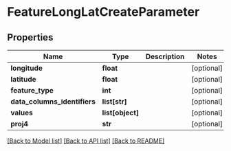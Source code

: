 # FeatureLongLatCreateParameter

## Properties
Name | Type | Description | Notes
------------ | ------------- | ------------- | -------------
**longitude** | **float** |  | [optional] 
**latitude** | **float** |  | [optional] 
**feature_type** | **int** |  | [optional] 
**data_columns_identifiers** | **list[str]** |  | [optional] 
**values** | **list[object]** |  | [optional] 
**proj4** | **str** |  | [optional] 

[[Back to Model list]](../README.md#documentation-for-models) [[Back to API list]](../README.md#documentation-for-api-endpoints) [[Back to README]](../README.md)


